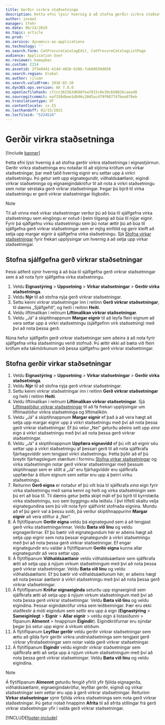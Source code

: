 ```yaml
---
title: Gerðir virkra staðsetninga
description: Þetta efni lýsir hvernig á að stofna gerðir virkra staðsetninga í eignastjórnun.
author: josaw1
manager: tfehr
ms.date: 06/24/2019
ms.topic: article
ms.prod: ''
ms.service: dynamics-ax-applications
ms.technology: ''
ms.search.form: CatProcureCatalogEdit, CatProcureCatalogListPage
audience: Application User
ms.reviewer: kamaybac
ms.custom: 2214
ms.assetid: 2f3e0441-414d-402b-b28b-7ab0d650d658
ms.search.region: Global
ms.author: riluan
ms.search.validFrom: 2016-02-28
ms.dyn365.ops.version: AX 7.0.0
ms.openlocfilehash: cfccc362563d698fea7815c0e39cb50826caead0
ms.sourcegitcommit: eaf330dbee1db96c20d5ac479f007747bea079eb
ms.translationtype: HT
ms.contentlocale: is-IS
ms.lasthandoff: 02/15/2021
ms.locfileid: "5224524"
---
```

# <a name="functional-location-types"></a>Gerðir virkra staðsetninga

[!include [banner](../../includes/banner.md)]

 

Þetta efni lýsir hvernig á að stofna gerðir virkra staðsetninga í eignastjórnun. Gerðir virkra staðsetninga eru notaðar til að stjórna kröfum um virkar staðsetningar, þar með talið hvernig eignir eru settar upp á virkri staðsetningu. Þú getur sett upp eignategundir, viðhaldsáætlanir, eigindi virkrar staðsetninga og eignaeigindakröfur til að nota á virkri staðsetningu sem notar sérstaka gerð virkrar staðsetningar. Þegar þú býrð til virka staðsetningu er gerð virkrar staðsetningar lögboðin.

>[!NOTE] 
>Til að vinna með virkar staðsetningar verður þú að búa til sjálfgefna virka staðsetningu sem eingöngu er notuð í þeim tilgangi að búa til nýjar eignir. Fyrir þá sjálfgefnu virku staðsetningu sem þú notar ættir þú að búa til sjálfgefna gerð virkrar staðsetningar sem er mjög einföld og gerir kleift að setja upp margar eignir á sjálfgefna virka staðsetningu. Sjá [Stofna virkar staðsetningar](../functional-locations/create-functional-locations.md) fyrir frekari upplýsingar um hvernig á að setja upp virkar staðsetningar.

## <a name="create-a-default-functional-location-type"></a>Stofna sjálfgefna gerð virkrar staðsetningar

Þessi aðferð sýnir hvernig á að búa til sjálfgefna gerð virkrar staðsetningar sem á að nota fyrir sjálfgefna virka staðsetningu.

1. Veldu **Eignastýring** > **Uppsetning** > **Virkar staðsetningar** > **Gerðir virka staðsetninga**.
2. Veldu **Nýr** til að stofna nýja gerð virkrar staðsetningar.
3. Settu kenni virkrar staðsetningar inn í reitinn **Gerð virkrar staðsetningar**, til dæmis „Sjálfgefið“, og heiti í reitinn **Heiti**.
4. Veldu líftímalíkan í reitnum **Líftímalíkan virkrar staðsetningar**.
5. Veldu „Já“ á skiptihnappnum **Margar eignir** til að leyfa fleiri eignum að vera settar upp á virkri staðsetningu (sjálfgefinn virk staðsetning) með því að nota þessa gerð.

Núna hefur sjálfgefin gerð virkrar staðsetningar sem aðeins á að nota fyrir sjálfgefna virka staðsetningu verið stofnuð. Þú ættir ekki að bæta við fleiri kröfum eða takmörkunum við þessa sjálfgefnu gerð virkrar staðsetningar.


## <a name="create-functional-location-types"></a>Stofna gerðir virkar staðsetningar

1. Veldu **Eignastýring** > **Uppsetning** > **Virkar staðsetningar** > **Gerðir virka staðsetninga**.
2. Veldu **Nýr** til að stofna nýja gerð virkrar staðsetningar.
3. Settu kenni virkrar staðsetningar inn í reitinn **Gerð virkrar staðsetningar** og heiti í reitinn **Heiti**.
4. Veldu líftímalíkan í reitnum **Líftímalíkan virkrar staðsetningar**. Sjá [Líftímastöður virkrar staðsetningar](../setup-for-functional-locations/functional-location-stages.md) til að fá frekari upplýsingar um líftímastöður virkra staðsetninga og líftímalíkön.
5. Veldu „Já“ á skiptihnappnum **Margar eignir** ef það á að vera hægt að setja upp margar eignir upp á virkri staðsetningu með því að nota þessa gerð virkrar staðsetningar. Ef þú velur „Nei“ geturðu aðeins sett upp *eina* eign á virkri staðsetningu með því að nota þessa gerð virkrar staðsetningar.
6. Veldu „Já“ á skiptihnappnum **Uppfæra eignavídd** ef þú vilt að eignir séu settar upp á virkri staðsetningu af þessari gerð til að nota sjálfkrafa fjárhagsvíddir sem tengjast virkri staðsetningu. Þetta þýðir að ef þú breytir fjárhagslegum stærðum í forminu [Stofna virkar staðsetningar](../functional-locations/create-functional-locations.md) og virka staðsetningin notar gerð virkrar staðsetningar með þessum skiptihnappi sem er stillt á „Já“ eru fjárhagvíddir eru sjálfkrafa uppfærðar á öllum eignum sem settar eru upp á þeirri virku staðsetningu.
7. Reiturinn **Gerð eigna** er notaður ef þú vilt búa til sjálfkrafa *eina* eign fyrir virka staðsetningu með sama kenni og heiti og virka staðsetningin sem þú ert að búa til. Til dæmis getur þetta skipt máli ef þú býrð til kyrrstæða virka staðsetningu, svo sem byggingu eða leiðslu. Í því tilfelli skaltu velja eignategundina sem þú vilt nota fyrir sjálfvirkt stofnaða eignina. Mundu að ef þú gerir val á þessu sviði, þá verður skiptihnappurinn **Margar eignir** að vera stilltur á „Nei“.
8. Á flýtiflipanum **Gerðir eigna** veldu þá eignategund sem á að tengjast gerð virku staðsetningarinnar. Veldu **Bæta við línu** og veldu eignagerðirnar. Ef þú bætir við eignategundum hér er aðeins hægt að setja upp eignir sem nota þessar eignategundir á virkri staðsetningu með því að nota þessa gerð virkrar staðsetningar. Ef engar eignategundir eru valdar á flýtiflipanum **Gerðir eigna** kunna allar eignategundir að vera settar upp.
9. Á flýtiflipanum **Viðhaldsáætlanir** veldu viðhaldsáætlanir sem sjálfkrafa ætti að setja upp á nýjum virkum staðsetningum með því að nota þessa gerð virkrar staðsetningar. Veldu **Bæta við línu** og veldu viðhaldsáætlanir. Ef þú bætir við viðhaldsáætlunum hér, er aðeins hægt að nota þessar áætlanir á virkri staðsetningu með því að nota þessa gerð virkrar staðsetningar.
10. Á flýtiflipanum **Kröfur eignaeiginda** seturðu upp eignaeigindi sem sjálfkrafa ætti að setja upp á nýjum virkum staðsetningum með því að nota þessa gerð virkrar staðsetningar. Veldu **Bæta við línu** og veldu eigindina. Þessar eigindakröfur virka sem leiðbeiningar. Þær eru ekki staðfestir á móti eigindum sem settir eru upp á eign (**Eignastýring** > **Sameiginlegt** > **Eignir** > **Allar eignir** > veldu eign á listasíðunni > flipanum **Almennt** > hnappnum **Eigindir**). Eigindkröfurnar eru sýndar þegar þú setur upp eignir á virkum stöðum.
11. Á flýtiflipanum **Leyfðar gerðir** veldu gerðir virkrar staðsetningar sem ættu að gilda fyrir gerðir virkra undirstaðsetninga sem tengjast gerð virkrar yfirstaðsetningar sem notar valda gerð virkrar staðsetningar.
12. Á flýtiflipanum **Eigindir** veldu eigindir virkrar staðsetningar sem sjálfkrafa ætti að setja upp á nýjum virkum staðsetningum með því að nota þessa gerð virkrar staðsetningar. Veldu **Bæta við línu** og veldu eigindina.


>[!NOTE] 
>Á flýtiflipanum **Almennt** geturðu fengið yfirlit yfir fjölda eignagerða, viðhaldsáætlanir, eignaeigindakröfur, leyfðar gerðir, eigindi og virkar staðsetningar sem settar eru upp á gerð virkrar staðsetningar. Reiturinn **Virkar staðsetningar** sýnir fjölda virkra staðsetninga sem nota gerð virkrar staðsetningar. Þú getur notað hnappinn **Afrita** til að afrita stillingar frá gerð virkrar staðsetningar yfir í valda gerð virkrar staðsetningar.


[!INCLUDE[footer-include](../../../includes/footer-banner.md)]